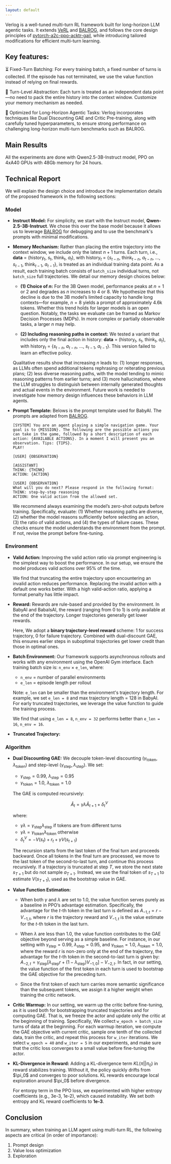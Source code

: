```yaml
---
layout: default
---
```


Verlog is a well-tuned multi-turn RL framework built for long-horizon LLM agentic tasks. It extends [VeRL](https://github.com/volcengine/verl) and [BALROG](https://github.com/balrog-ai/BALROG), and follows the core design principles of [pytorch-a2c-ppo-acktr-gail](https://github.com/ikostrikov/pytorch-a2c-ppo-acktr-gail), while introducing tailored modifications for efficient multi-turn learning.

## Key features:  

⏳ Fixed-Turn Batching: For every training batch, a fixed number of turns is collected. If the episode has not terminated, we use the value function instead of relying on final rewards. 

🧠 Turn-Level Abstraction: Each turn is treated as an independent data point—no need to pack the entire history into the context window. Customize your memory mechanism as needed. 

🚀 Optimized for Long-Horizon Agentic Tasks: Verlog incorporates techniques like Dual Discounting GAE and Critic Pre-training, along with carefully tuned hyperparameters, to ensure strong performance on challenging long-horizon multi-turn benchmarks such as BALROG.

## Main Results

All the experiments are done with Qwen2.5-3B-Instruct model, PPO on 4xA40 GPUs with 48Gb memory for 24 hours.



## Technical Report

We will explain the design choice and introduce the implementation details of the proposed framework in the following sections:

### Model

* **Instruct Model:**
    For simplicity, we start with the Instruct model, **Qwen-2.5-3B-Instruct**. We chose this over the base model because it allows us to leverage [BALROG](https://github.com/balrog-ai/BALROG) for debugging and to use the benchmark's prompts with minimal modifications.

* **Memory Mechanism:**
    Rather than placing the entire trajectory into the context window, we include only the latest $n+1$ turns. Each turn, i.e., **data** = ($\text{history}_t$, $s_t$, $\text{think}_t$, $a_t$), with $\text{history}_t$ = {$s_{t-n}$, $\text{think}_{t-n}$, $a_{t-n}$, ..., $s_{t-1}$, $\text{think}_{t-1}$, $a_{t-1}$}, is treated as an individual training data point. As a result, each training batch consists of `batch_size` individual turns, not `batch_size` full trajectories. We detail our memory design choices below:

    * **(1) Choice of $n$:**
    For the 3B Qwen model, performance peaks at $n = 1$ or $2$ and degrades as $n$ increases to $4$ or $8$. We hypothesize that this decline is due to the 3B model’s limited capacity to handle long contexts—for example, $n = 8$ yields a prompt of approximately 4.6k tokens. Whether this trend holds for larger models is an open question. Notably, the tasks we evaluate can be framed as Markov Decision Processes (MDPs). In more complex or partially observable tasks, a larger $n$ may help.

    * **(2) Including reasoning paths in context:**
    We tested a variant that includes only the final action in history:
    **data** = ($\text{history}_t$, $s_t$, $\text{think}_t$, $a_t$), with
    $\text{history}_t$ = {$s_{t-n}$, $a_{t-n}$, ..., $s_{t-1}$, $a_{t-1}$}.
    This version failed to learn an effective policy.

    Qualitative results show that increasing $n$ leads to: (1) longer responses, as LLMs often spend additional tokens rephrasing or reiterating previous plans; (2) less diverse reasoning paths, with the model tending to mimic reasoning patterns from earlier turns; and (3) more hallucinations, where the LLM struggles to distinguish between internally generated thoughts and actual events in the environment. Future work is needed to investigate how memory design influences these behaviors in LLM agents.

* **Prompt Template:**
    Belows is the prompt template used for BabyAI. The prompts are adapted from [BALROG](https://github.com/balrog-ai/BALROG).
    ```
    [SYSTEM] You are an agent playing a simple navigation game. Your goal is to {MISSION}. The following are the possible actions you can take in the game, followed by a short description of each action: {AVAILABLE ACTIONS}. In a moment I will present you an observation. Tips: {TIPS}.
    PLAY!
    ```
    ```
    [USER] {OBSERVATION}
    ```
    ```
    [ASSISTANT]
    THINK: {THINK}
    ACTION: {ACTION}
    ```
    ```
    [USER] {OBSERVATION}
    What will you do next? Please respond in the following format:
    THINK: step-by-step reasoning
    ACTION: One valid action from the allowed set.
    ```
    We recommend always examining the model’s zero-shot outputs before training. Specifically, evaluate: (1) Whether reasoning paths are diverse, (2) whether the model reasons sufficiently before selecting an action, (3) the ratio of valid actions, and (4) the types of failure cases. These checks ensure the model understands the environment from the prompt. If not, revise the prompt before fine-tuning.

### Environment

* **Valid Action:**
    Improving the valid action ratio via prompt engineering is the simplest way to boost the performance. In our setup, we ensure the model produces valid actions over 95% of the time.

    We find that truncating the entire trajectory upon encountering an invalid action reduces performance. Replacing the invalid action with a default one works better. With a high valid-action ratio, applying a format penalty has little impact.

* **Reward:**
    Rewards are rule-based and provided by the environment. In BabyAI and BabaIsAI, the reward (ranging from 0 to 1) is only available at the end of the trajectory. Longer trajectories generally get lower rewards.

    Here, We adopt a **binary trajectory-level reward** scheme: 1 for success trajectory, 0 for failure trajectory. Combined with dual-discount GAE, this ensures earlier steps in suboptimal trajectories get lower credit than those in optimal ones.

* **Batch Environment:**
    Our framework supports asynchronous rollouts and works with any environment using the OpenAI Gym interface. Each training batch size is: `n_env` × `e_len`, where:
    * `n_env` = number of parallel environments
    * `e_len` = episode length per rollout

    Note: `e_len` can be smaller than the environment's trajectory length. For example, we set `e_len = 8` and max trajectory length = 128 in BabyAI. For early truncated trajectories, we leverage the value function to guide the training process.

    We find that using `e_len = 8`, `n_env = 32` performs better than `e_len = 16`, `n_env = 16`.

* **Truncated Trajectory:**
    

### Algorithm

* **Dual Discounting GAE:**
    We decouple token-level discounting $(\gamma_{\text{token}}, \lambda_{\text{token}})$ and step-level $(\gamma_{\text{step}}, \lambda_{\text{step}})$. We set:

    * $\gamma_{\text{step}} = 0.99$, $\lambda_{\text{step}} = 0.95$
    * $\gamma_{\text{token}} = 1.0$, $\lambda_{\text{token}} = 1.0$

    The GAE is computed recursively:

    $$
    \hat{A}_t = \gamma\lambda \hat{A}_{t+1} + \delta_t^V
    $$

    where:

    * $\gamma\lambda = \gamma_{\text{step}} \lambda_{\text{step}}$ if tokens are from different turns
    * $\gamma\lambda = \gamma_{\text{token}} \lambda_{\text{token}}$ otherwise
    * $\delta_t^V = -V(s_t) + r_t + \gamma V(s_{t+1})$

    The recursion starts from the last token of the final turn and proceeds backward. Once all tokens in the final turn are processed, we move to the last token of the second-to-last turn, and continue this process recursively. 
    If a trajectory is truncated at step $T$, we store the next state $s_{T+1}$ but do not sample $a_{T+1}$. Instead, we use the final token of $s_{T+1}$ to estimate $V(s_{T+1})$, used as the bootstrap value in GAE.

* **Value Function Estimation:**
    * When both $\gamma$ and $\lambda$ are set to 1.0, the value function serves purely as a baseline in PPO’s advantage estimation. Specifically, the advantage for the $t$-th token in the last turn is defined as $A_{-1,t} = r - V_{-1,t}$, where $r$ is the trajectory reward and $V_{-1,t}$ is the value estimate for the $t$-th token in the last turn.

    * When $\lambda$ are less than 1.0, the value function contributes to the GAE objective beyond serving as a simple baseline. For instance, in our setting with $\gamma_{\text{step}} = 0.99$, $\lambda_{\text{step}} = 0.95$, and $\gamma_{\text{token}} = 1.0$, $\lambda_{\text{token}} = 1.0$, where the reward $r$ is non-zero only at the end of the trajectory, the advantage for the $t$-th token in the second-to-last turn is given by: $A_{-2,t} = \gamma_{\text{step}}[\lambda_{\text{step}} r + (1-\lambda_{\text{step}}) V_{-1,0}] - V_{-2,t}$. In fact, in our setting, the value function of the first token in each turn is used to bootstrap the GAE objective for the preceding turn.

    * Since the first token of each turn carries more semantic significance than the subsequent tokens, we assign it a higher weight when training the critic network.

* **Critic Warmup:**
    In our setting, we warm up the critic before fine-tuning, as it is used both for bootstrapping truncated trajectories and for computing GAE. That is, we freeze the actor and update only the critic at the beginning of training. Specifically, We collect `w_epoch × batch_size` turns of data at the beginning. For each warmup iteration, we compute the GAE objective with current critic, sample one tenth of the collected data, train the critic, and repeat this process for `w_iter` iterations. We select `w_epoch = 40` and `w_iter = 5` in our experiments, and make sure that the critic loss converges to a small value before fine-tuning the actor.
    
* **KL-Divergence in Reward:**
    Adding a KL-divergence term $KL(\pi||\pi_0)$ in reward stabilizes training. Without it, the policy quickly drifts from \$\pi\_0\$ and converges to poor solutions. KL rewards encourage local exploration around \$\pi\_0\$ before divergence.

    For entorpy term in the PPO loss, we experimented with higher entropy coefficients (e.g., 3e-3, 1e-2), which caused instability. We set both entropy and KL reward coefficients to **1e-3**. 

## Conclusion

In summary, when training an LLM agent using multi-turn RL, the following aspects are critical (in order of importance):

1. Prompt design
2. Value loss optimization
3. Exploration



